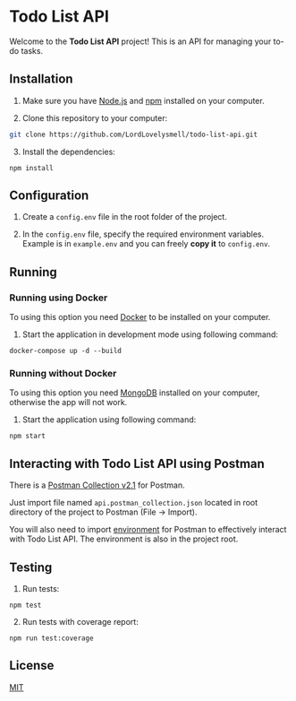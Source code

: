 # Todo List API

Welcome to the **Todo List API** project! This is an API for managing your to-do tasks.

## Installation

1. Make sure you have [Node.js](https://nodejs.org/) and [npm](https://www.npmjs.com/) installed on your computer.

2. Clone this repository to your computer:

```bash
git clone https://github.com/LordLovelysmell/todo-list-api.git
```

3. Install the dependencies:

```
npm install
```

## Configuration

1. Create a `config.env` file in the root folder of the project.

2. In the `config.env` file, specify the required environment variables. Example is in `example.env` and you can freely **copy it** to `config.env`.

## Running

### Running using Docker

To using this option you need [Docker](https://www.docker.com/) to be installed on your computer.

1. Start the application in development mode using following command:

```
docker-compose up -d --build
```

### Running without Docker

To using this option you need [MongoDB](https://www.mongodb.com/) installed on your computer, otherwise the app will not work.

1. Start the application using following command:

```
npm start
```

## Interacting with Todo List API using Postman

There is a [Postman Collection v2.1](api.postman_collection.json) for Postman.

Just import file named `api.postman_collection.json` located in root directory of the project to Postman (File -> Import).

You will also need to import [environment](env.postman_environment.json) for Postman to effectively interact with Todo List API. The environment is also in the project root.

## Testing

1. Run tests:

```
npm test
```

2. Run tests with coverage report:

```
npm run test:coverage
```

## License

[MIT](https://choosealicense.com/licenses/mit/)
